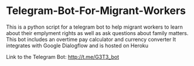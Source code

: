 # Telegram-Bot-For-Migrant-Workers

This is a python script for a telegram bot to help migrant workers to learn about their emplyment rights as well as ask questions about family matters.
This bot includes an overtime pay calculator and currency converter
It integrates with Google Dialogflow and is hosted on Heroku

Link to the Telegram Bot: http://t.me/G3T3_bot
